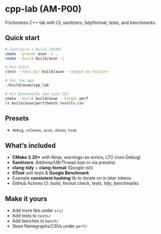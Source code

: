 
# cpp-lab (AM-P00)

Frictionless C++ lab with CI, sanitizers, tidy/format, tests, and benchmarks.

## Quick start

```bash
# Configure + build (ASAN)
cmake --preset asan -S .
cmake --build build/asan -j

# Run tests
ctest --test-dir build/asan --output-on-failure

# Run the app
./build/asan/cpp_lab

# Run benchmarks and save CSV
cmake --build build/asan --target perf
ls build/asan/perf/bench_results.csv
```

## Presets

- `debug`, `release`, `asan`, `ubsan`, `tsan`

## What’s included

- **CMake 3.20+** with Ninja, warnings-as-errors, LTO (non-Debug)
- **Sanitizers**: Address/UB/Thread (opt-in via presets)
- **clang-tidy** + **clang-format** (Google-ish)
- **GTest** unit tests & **Google Benchmark**
- Example **consistent hashing** lib to iterate on in later tokens
- GitHub Actions CI: build, format check, tests, tidy, benchmarks

## Make it yours

- Add more libs under `src/`
- Add tests to `tests/`
- Add benches to `bench/`
- Store flamegraphs/CSVs under `perf/`
